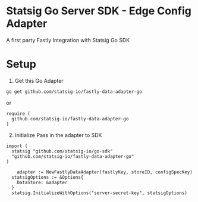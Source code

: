 # Statsig Go Server SDK - Edge Config Adapter

A first party Fastly Integration with Statsig Go SDK

# Setup

1. Get this Go Adapter
```
go get github.com/statsig-io/fastly-data-adapter-go
```
or 
```
require (
  github.com/statsig-io/fastly-data-adapter-go
)
```

2. Initialize Pass in the adapter to SDK

```
import (
  statsig "github.com/statsig-io/go-sdk"
  "github.com/statsig-io/fastly-data-adapter-go" 
)

	adapter := NewFastlyDataAdapter(fastlyKey, storeID, configSpecKey)
  statsigOptions := &Options{
    DataStore: &adapter
  }
  statsig.InitializeWithOptions("server-secret-key", statsigOptions)
```


